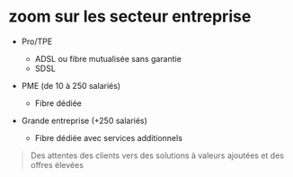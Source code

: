 # zoom sur les secteur entreprise

* Pro/TPE
    * ADSL ou fibre mutualisée sans garantie
    * SDSL

* PME (de 10 à 250 salariés)
    * Fibre dédiée

* Grande entreprise (+250 salariés)
    * Fibre dédiée avec services additionnels

> Des attentes des clients vers des solutions à valeurs ajoutées et des offres élevées

